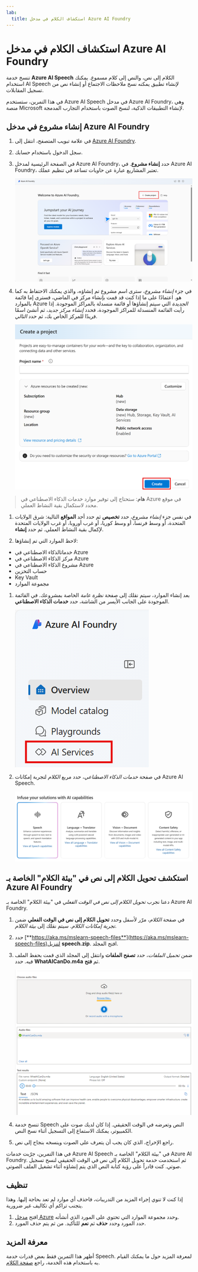 ```yaml
---
lab:
  title: استكشاف الكلام في مدخل Azure AI Foundry
---
```


# استكشاف الكلام في مدخل Azure AI Foundry

تنسخ خدمة **Azure AI Speech** الكلام إلى نص، والنص إلى كلام مسموع. يمكنك استخدام AI Speech لإنشاء تطبيق يمكنه نسخ ملاحظات الاجتماع أو إنشاء نص من تسجيل المقابلات.

في هذا التمرين، ستستخدم Azure AI Speech في مدخل Azure AI Foundry، وهي منصة Microsoft لإنشاء التطبيقات الذكية، لنسخ الصوت باستخدام التجارب المدمجة. 

## إنشاء مشروع في مدخل Azure AI Foundry

1. في علامة تبويب المتصفح، انتقل إلى [Azure AI Foundry](https://ai.azure.com?azure-portal=true).

1. سجل الدخول باستخدام حسابك. 

1. في الصفحة الرئيسية لمدخل Azure AI Foundry، حدد **إنشاء مشروع**. في Azure AI Foundry، تعتبر المشاريع عبارة عن حاويات تساعد في تنظيم عملك.  

    ![لقطة شاشة لصفحة Azure AI Foundry الرئيسية مع تحديد إنشاء مشروع.](./media/azure-ai-foundry-home-page.png)

1. في جزء *إنشاء مشروع*، سترى اسم مشروع تم إنشاؤه، والذي يمكنك الاحتفاظ به كما هو. اعتمادًا على ما إذا كنت قد قمت بإنشاء مركز في الماضي، فسترى إما قائمة بالموارد Azure *الجديدة* التي سيتم إنشاؤها أو قائمة منسدلة بالمراكز الموجودة. إذا رأيت القائمة المنسدلة للمراكز الموجودة، فحدد *إنشاء مركز جديد*، ثم أنشئ اسمًا فريدًا للمركز الخاص بك، ثم حدد *التالي*.  
 
    ![لقطة شاشة لإنشاء لوحة مشروع مع أسماء تم إنشاؤها تلقائيًا لمركز والمشروع.](./media/azure-ai-foundry-create-project.png)

> **هام**: ستحتاج إلى توفير موارد خدمات الذكاء الاصطناعي في Azure في موقع محدد لاستكمال بقية النشاط العملي.

1. في نفس جزء *إنشاء مشروع*، حدد **تخصيص** ثم حدد أحد **المواقع** التالية: شرق الولايات المتحدة، أو وسط فرنسا، أو وسط كوريا، أو غرب أوروبا، أو غرب الولايات المتحدة لإكمال بقية النشاط العملي. ثم حدد **إنشاء**. 

1. لاحظ الموارد التي تم إنشاؤها: 
- خدماتالذكاء الاصطناعي في Azure
- مركز الذكاء الاصطناعي في Azure
- مشروع الذكاء الاصطناعي في Azure
- حساب التخزين
- Key Vault
- مجموعة الموارد  
 
1. بعد إنشاء الموارد، سيتم نقلك إلى صفحة *نظرة عامة* الخاصة بمشروعك. في القائمة الموجودة على الجانب الأيسر من الشاشة، حدد **خدمات الذكاء الاصطناعي**.
 
    ![لقطة شاشة للقائمة الموجودة على الجانب الأيسر من شاشة المشروع مع تحديد خدمات الذكاء الاصطناعي.](./media/azure-ai-foundry-ai-services.png)  

1. في صفحة *خدمات الذكاء الاصطناعي*، حدد مربع *الكلام* لتجربة إمكانات Azure AI Speech.

    ![لقطة شاشة للوحة الكلام المحدد في صفحة خدمات الذكاء الاصطناعي.](./media/speech-tile.png)

## استكشف تحويل الكلام إلى نص في "بيئة الكلام" الخاصة بـ Azure AI Foundry

دعنا نجرب *تحويل الكلام إلى نص في الوقت الفعلي* في "بيئة الكلام" الخاصة بـ Azure AI Foundry. 

1. في صفحة *الكلام*، مرّر لأسفل وحدد **تحويل الكلام إلى نص في الوقت الفعلي** ضمن *تجربة إمكانات الكلام*. سيتم نقلك إلى *بيئة الكلام*. 

1. حدد [**https://aka.ms/mslearn-speech-files**](https://aka.ms/mslearn-speech-files)لتنزيل **speech.zip**. افتح المجلد. 

1. ضمن *تحميل الملفات*، حدد **تصفح الملفات** وانتقل إلى المجلد الذي قمت بحفظ الملف فيه. حدد **WhatAICanDo.m4a** ثم **فتح**.

    ![تصفح ملفات](media/recognize-synthesize-speech/browse-files-speech.png)

1. تنسخ خدمة Speech النص وتعرضه في الوقت الحقيقي. إذا كان لديك صوت على الكمبيوتر، يمكنك الاستماع إلى التسجيل أثناء نسخ النص.

1. راجع الإخراج، الذي كان يجب أن يتعرف على الصوت وينسخه بنجاح إلى نص.

في هذا التمرين، جرّبت خدمات Azure AI Speech في "بيئة الكلام" الخاصة بـ Azure AI Foundry. ثم استخدمت خدمة تحويل الكلام إلى نص في الوقت الحقيقي لنسخ تسجيل صوتي. كنت قادراً على رؤية كتابة النص الذي يتم إنشاؤه أثناء تشغيل الملف الصوتي.

## تنظيف

إذا كنت لا تنوي إجراء المزيد من التدريبات، فاحذف أي موارد لم تعد بحاجة إليها. وهذا يتجنب تراكم أي تكاليف غير ضرورية.

1. افتح [مدخل Azure]( https://portal.azure.com) وحدد مجموعة الموارد التي تحتوي على المورد الذي أنشأته.
1. حدد المورد وحدد **حذف** ثم **نعم** للتأكيد. من ثم يتم حذف المورد.

## معرفة المزيد

أظهر هذا التمرين فقط بعض قدرات خدمة Speech. لمعرفة المزيد حول ما يمكنك القيام به باستخدام هذه الخدمة، راجع [صفحة الكلام](https://azure.microsoft.com/services/cognitive-services/speech-services).
